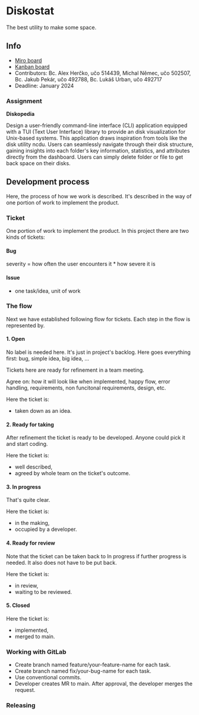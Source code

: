 # Diskostat

The best utility to make some space.

## Info

- [Miro board](https://miro.com/app/board/uXjVNSZVn78=/)
- [Kanban board](https://gitlab.fi.muni.cz/xhercko/diskostat/-/boards)
- Contributors: Bc. Alex Herčko, učo 514439, Michal Němec, učo 502507,
  Bc. Jakub Pekár, učo 492788, Bc. Lukáš Urban, učo 492717
- Deadline: January 2024


### Assignment

**Diskopedia**

Design a user-friendly command-line interface (CLI) application
equipped with a TUI (Text User Interface) library to provide an disk
visualization for Unix-based systems. This application draws
inspiration from tools like the disk utility ncdu. Users can
seamlessly navigate through their disk structure, gaining insights
into each folder's key information, statistics, and attributes
directly from the dashboard. Users can simply delete folder or file to
get back space on their disks.


## Development process

Here, the process of how we work is described. It's described in the way
of one portion of work to implement the product.

### Ticket

One portion of work to implement the product. In this project there
are two kinds of tickets:

#### Bug

severity = how often the user encounters it * how severe it is


#### Issue

- one task/idea, unit of work

### The flow

Next we have established following flow for tickets.
Each step in the flow is represented by.

#### 1. Open

No label is needed here. It's just in project's backlog. Here goes
everything first: bug, simple idea, big idea, ...

Tickets here are ready for refinement in a team meeting.

Agree on: how it will look like when implemented, happy flow, error
handling, requirements, non funcitonal requirements, design, etc.

Here the ticket is:
- taken down as an idea.

#### 2. Ready for taking

After refinement the ticket is ready to be developed. Anyone could pick it
and start coding.

Here the ticket is:
- well described,
- agreed by whole team on the ticket's outcome.

#### 3. In progress

That's quite clear.

Here the ticket is:
- in the making,
- occupied by a developer.

#### 4. Ready for review

Note that the ticket can be taken back to In progress if further
progress is needed. It also does not have to be put back.

Here the ticket is:
- in review,
- waiting to be reviewed.

#### 5. Closed

Here the ticket is:
- implemented,
- merged to main.


### Working with GitLab

- Create branch named feature/your-feature-name for each task.
- Create branch named fix/your-bug-name for each task.
- Use conventional commits.
- Developer creates MR to main. After approval, the developer merges the request.

### Releasing
